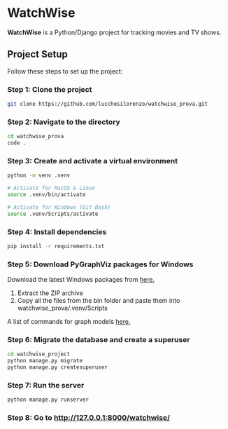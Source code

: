 # WatchWise

**WatchWise** is a Python/Django project for tracking movies and TV shows.

## Project Setup

Follow these steps to set up the project:

### **Step 1**: Clone the project

```bash
git clone https://github.com/lucchesilorenzo/watchwise_prova.git
```

### **Step 2**: Navigate to the directory

```bash
cd watchwise_prova
code .
```

### **Step 3**: Create and activate a virtual environment

```bash
python -m venv .venv

# Activate for MacOS & Linux
source .venv/bin/activate

# Activate for Windows (Git Bash)
source .venv/Scripts/activate
```

### **Step 4**: Install dependencies

```bash
pip install -r requirements.txt
```

### **Step 5**: Download PyGraphViz packages for Windows

Download the latest Windows packages from
[here.](https://graphviz.org/download)

1. Extract the ZIP archive
2. Copy all the files from the bin folder and paste them into watchwise_prova/.venv/Scripts

A list of commands for graph models
[here.](https://django-extensions.readthedocs.io/en/latest/graph_models.html)

### **Step 6**: Migrate the database and create a superuser

```bash
cd watchwise_project
python manage.py migrate
python manage.py createsuperuser
```

### **Step 7**: Run the server

```bash
python manage.py runserver
```

### **Step 8**: Go to http://127.0.0.1:8000/watchwise/
